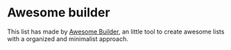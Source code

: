 # Awesome builder

This list has made by [Awesome Builder](https://github.com/cjfswd/awesome-builder), an little tool to create awesome lists with a organized and minimalist approach.